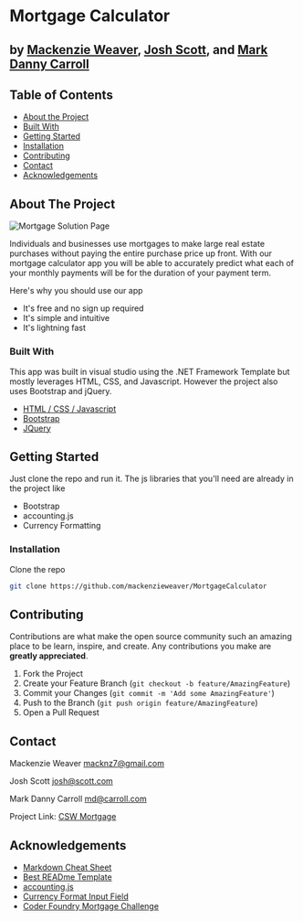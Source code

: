 # Mortgage Calculator
## by [Mackenzie Weaver](https://mackenzie-weaver.netlify.app/), [Josh Scott](https://josh-scott-portfolio.netlify.app/), and [Mark Danny Carroll](https://mdcarroll-portfolio.netlify.app/)

<!-- TABLE OF CONTENTS -->
## Table of Contents

* [About the Project](#about-the-project)
* [Built With](#built-with)
* [Getting Started](#getting-started)
* [Installation](#installation)
* [Contributing](#contributing)
* [Contact](#contact)
* [Acknowledgements](#acknowledgements)

## About The Project

<!-- Hero Image -->
![Mortgage Solution Page](https://github.com/mackenzieweaver/MortgageCalculator/blob/main/cswloans.png)

Individuals and businesses use mortgages to make large real estate purchases without paying the entire purchase price up front. With our mortgage calculator app you will be able to accurately predict what each of your monthly payments will be for the duration of your payment term.

Here's why you should use our app
* It's free and no sign up required
* It's simple and intuitive
* It's lightning fast

### Built With

This app was built in visual studio using the .NET Framework Template but mostly leverages HTML, CSS, and Javascript. However the project also uses Bootstrap and jQuery.

* [HTML](https://www.w3schools.com/html/)[ / CSS](https://www.w3schools.com/css/)[ / Javascript](https://www.w3schools.com/js/DEFAULT.asp)
* [Bootstrap](https://getbootstrap.com)
* [JQuery](https://jquery.com)

<!-- GETTING STARTED -->
## Getting Started

Just clone the repo and run it. 
The js libraries that you'll need are already in the project like
  * Bootstrap
  * accounting.js
  * Currency Formatting

### Installation

Clone the repo
```sh
git clone https://github.com/mackenzieweaver/MortgageCalculator
```

<!-- CONTRIBUTING -->
## Contributing

Contributions are what make the open source community such an amazing place to be learn, inspire, and create. Any contributions you make are **greatly appreciated**.

1. Fork the Project
2. Create your Feature Branch (`git checkout -b feature/AmazingFeature`)
3. Commit your Changes (`git commit -m 'Add some AmazingFeature'`)
4. Push to the Branch (`git push origin feature/AmazingFeature`)
5. Open a Pull Request

<!-- CONTACT -->
## Contact

Mackenzie Weaver
macknz7@gmail.com

Josh Scott
josh@scott.com

Mark Danny Carroll
md@carroll.com

Project Link: [CSW Mortgage](https://csw-mortgage.netlify.app/)

<!-- ACKNOWLEDGEMENTS -->
## Acknowledgements
* [Markdown Cheat Sheet](https://www.markdownguide.org/cheat-sheet/)
* [Best READme Template](https://github.com/othneildrew/Best-README-Template)
* [accounting.js](http://openexchangerates.github.io/accounting.js/)
* [Currency Format Input Field](https://codepen.io/559wade/pen/LRzEjj?editors=1010)
* [Coder Foundry Mortgage Challenge](https://github.com/mackenzieweaver/MortgageCalculator/blob/main/Coding%20Challenge%20-%20Mortgage%20Loan%20Calculator.pdf)
